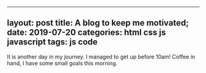  ---
 layout: post
 title: A blog to keep me motivated;
 date: 2019-07-20
 categories: html css js javascript
 tags: js code 
 ---
It is another day in my journey. I managed to get up before 10am! Coffee in hand, I have some small goals this morning. 